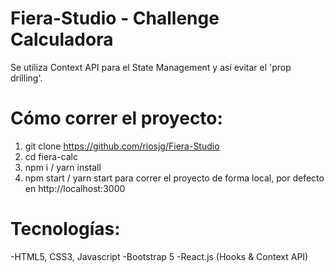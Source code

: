 # Fiera-Studio - Challenge Calculadora

Se utiliza Context API para el State Management y así evitar el 'prop drilling'.

# Cómo correr el proyecto:

1. git clone https://github.com/riosjg/Fiera-Studio
2. cd fiera-calc
3. npm i / yarn install
4. npm start / yarn start para correr el proyecto de forma local, por defecto en http://localhost:3000

# Tecnologías:
-HTML5, CSS3, Javascript
-Bootstrap 5
-React.js (Hooks & Context API)
